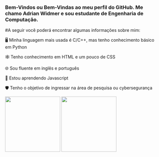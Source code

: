 
### Bem-Vindos ou Bem-Vindas ao meu perfil do GitHub. Me chamo Adrian Widmer e sou estudante de Engenharia de Computação. 

#A seguir você poderá encontrar algumas informações sobre mim:


🖥️  Minha linguagem mais usada é C/C++, mas tenho conhecimento básico em Python

🕸️  Tenho conhecimento em HTML e um pouco de CSS

🌐  Sou fluente em inglês e português
 
📖 Estou aprendendo Javascript
 
🛡️ Tenho o objetivo de ingressar na área de pesquisa ou cybersegurança




<div>
  <img height="180em" src="https://github-readme-stats.vercel.app/api?username=Awi-24&show_icons=true&theme=dracula&include_all_commits=true&count_private=true"/>
  <img height="180em" src="https://github-readme-stats.vercel.app/api/top-langs/?username=Awi-24&layout=compact&langs_count=7&theme=dracula"/>
</div>
